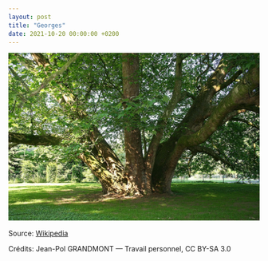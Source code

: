 ```yaml
---
layout: post
title: "Georges"
date: 2021-10-20 00:00:00 +0200
---
```


![Georges](/images/2021-10-20.jpg)

Source: [Wikipedia](https://fr.wikipedia.org/wiki/Platane_commun)

Crédits: Jean-Pol GRANDMONT — Travail personnel, CC BY-SA 3.0
